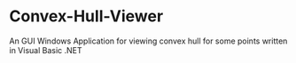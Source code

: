 # Convex-Hull-Viewer
An GUI Windows Application for viewing convex hull for some points written in Visual Basic .NET
